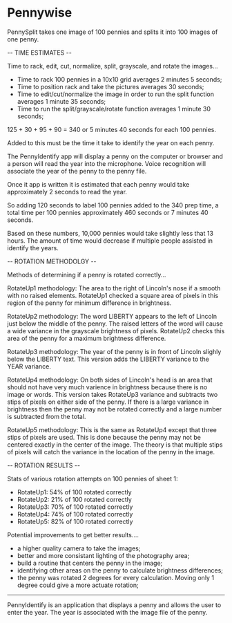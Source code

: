# Pennywise

PennySplit takes one image of 100 pennies and splits it into 100 images of one penny.

-- TIME ESTIMATES --

Time to rack, edit, cut, normalize, split, grayscale, and rotate the images...

- Time to rack 100 pennies in a 10x10 grid averages 2 minutes 5 seconds;
- Time to position rack and take the pictures averages 30 seconds;
- Time to edit/cut/normalize the image in order to run the split function averages 1 minute 35 seconds;
- Time to run the split/grayscale/rotate function averages 1 minute 30 seconds;

125 + 30 + 95 + 90 = 340   or 5 minutes 40 seconds for each 100 pennies.

Added to this must be the time it take to identify the year on each penny.

The PennyIdentify app will display a penny on the computer or browser and a person
will read the year into the microphone. Voice recognition will associate the year 
of the penny to the penny file.

Once it app is written it is estimated that each penny would take approximately 2 seconds to read the year.

So adding 120 seconds to label 100 pennies added to the 340 prep time,
a total time per 100 pennies approximately 460 seconds or 7 minutes 40 seconds.

Based on these numbers, 10,000 pennies would take slightly less that 13 hours.
The amount of time would decrease if multiple people assisted in identify the years.


-- ROTATION METHODOLGY --

Methods of determining if a penny is rotated correctly...

RotateUp1 methodology: The area to the right of Lincoln's nose if a smooth with no raised elements. RotateUp1 checked a square area of pixels in this region of the penny for minimum difference in brightness.

RotateUp2 methodology: The word LIBERTY appears to the left of Lincoln just below the middle of the penny. The raised letters of the word will cause a wide variance in the grayscale brightness of pixels. RotateUp2 checks this area of the penny for a maximum brightness difference.

RotateUp3 methodology: The year of the penny is in front of Lincoln slighly below the LIBERTY text. This version adds the LIBERTY variance to the YEAR variance.

RotateUp4 methodology: On both sides of Lincoln's head is an area that should not have very much varience in brightness because there is no image or words. This version takes RotateUp3 variance and subtracts two stips of pixels on either side of the penny.  If there is a large variance in brightness then the penny may not be rotated correctly and a large number is subtracted from the total. 

RotateUp5 methodology: This is the same as RotateUp4 except that three stips of pixels are used. This is done because the penny may not be centered exactly in the center of the image. The theory is that multiple stips of pixels will catch the variance in the location of the penny in the image.

-- ROTATION RESULTS --

Stats of various rotation attempts on 100 pennies of sheet 1:
- RotateUp1: 54% of 100 rotated correctly
- RotateUp2: 21% of 100 rotated correctly
- RotateUp3: 70% of 100 rotated correctly
- RotateUp4: 74% of 100 rotated correctly
- RotateUp5: 82% of 100 rotated correctly


Potential improvements to get better results....

- a higher quality camera to take the images;
- better and more consistant lighting of the photography area;
- build a routine that centers the penny in the image;
- identifying other areas on the penny to calculate brightness differences;
- the penny was rotated 2 degrees for every calculation. Moving only 1 degree could give a more actuate rotation;

-------------------------------------------------------------------

PennyIdentify is an application that displays a penny and allows the user to enter the year.
The year is associated with the image file of the penny.
